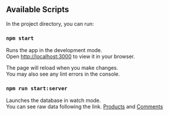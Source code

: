 ## Available Scripts

In the project directory, you can run:

### `npm start`

Runs the app in the development mode.\
Open [http://localhost:3000](http://localhost:3000) to view it in your browser.

The page will reload when you make changes.\
You may also see any lint errors in the console.

### `npm run start:server`

Launches the database in watch mode.\
You can see raw data following the link. [Products](http://localhost:4000/products)
and [Comments](http://localhost:4000/comments)


